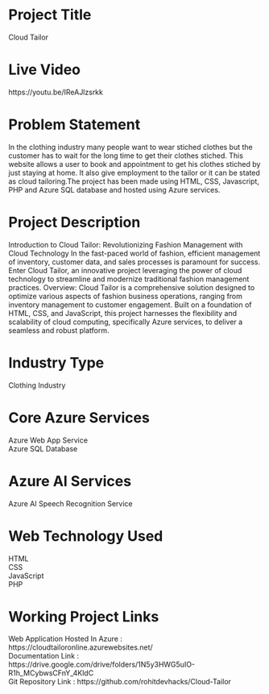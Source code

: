 <h1>Project Title</h1>
Cloud Tailor

<h1>Live Video</h1>
https://youtu.be/IReAJlzsrkk

<h1>Problem Statement</h1>
In the clothing industry many people want to wear stiched clothes but the customer has to wait for the long time to get their clothes stiched. This website allows a user to book and appointment to get his clothes stiched by just staying at home. It also give employment to the tailor or it can be stated as cloud tailoring.The project has been made using HTML, CSS, Javascript, PHP and Azure SQL database and hosted using Azure services.

<h1>Project Description</h1>
Introduction to Cloud Tailor: Revolutionizing Fashion Management with Cloud Technology
In the fast-paced world of fashion, efficient management of inventory, customer data, and sales
processes is paramount for success. Enter Cloud Tailor, an innovative project leveraging the
power of cloud technology to streamline and modernize traditional fashion management
practices.
Overview: Cloud Tailor is a comprehensive solution designed to optimize various aspects of fashion
business operations, ranging from inventory management to customer engagement. Built on a
foundation of HTML, CSS, and JavaScript, this project harnesses the flexibility and scalability of
cloud computing, specifically Azure services, to deliver a seamless and robust platform.

<h1>Industry Type</h1>
Clothing Industry

<h1>Core Azure Services</h1>
Azure Web App Service<br>
Azure SQL Database

<h1>Azure AI Services</h1>
Azure AI Speech Recognition Service

<h1>Web Technology Used</h1>
HTML<br>
CSS<br>
JavaScript<br>
PHP

<h1>Working Project Links</h1>
Web Application Hosted In Azure : https://cloudtailoronline.azurewebsites.net/<br>
Documentation Link : https://drive.google.com/drive/folders/1N5y3HWG5uIO-R1h_MCybwsCFnY_4KldC<br>
Git Repository Link : https://github.com/rohitdevhacks/Cloud-Tailor
